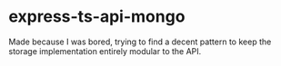 # express-ts-api-mongo

Made because I was bored, trying to find a decent pattern to keep the storage implementation entirely modular to the API.
